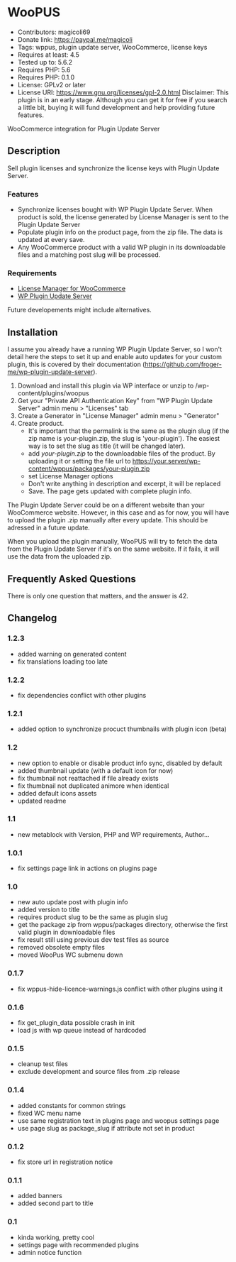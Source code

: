 # WooPUS
* Contributors: magicoli69
* Donate link: https://paypal.me/magicoli
* Tags: wppus, plugin update server, WooCommerce, license keys
* Requires at least: 4.5
* Tested up to: 5.6.2
* Requires PHP: 5.6
* Requires PHP: 0.1.0
* License: GPLv2 or later
* License URI: https://www.gnu.org/licenses/gpl-2.0.html
Disclaimer: This plugin is in an early stage. Although you can get it for free if you search a little bit, buying it will fund development and help providing future features.

WooCommerce integration for Plugin Update Server

## Description

Sell plugin licenses and synchronize the license keys with Plugin Update Server.

### Features

* Synchronize licenses bought with WP Plugin Update Server. When product is
  sold, the license generated by License Manager is sent to the Plugin Update
  Server
* Populate plugin info on the product page, from the zip file. The data is
  updated at every save.
* Any WooCommerce product with a valid WP plugin in its downloadable files and
  a matching post slug will be processed.

### Requirements

* [License Manager for WooCommerce](https://woocommerce.com/products/woocommerce-subscriptions/)
* [WP Plugin Update Server](https://github.com/froger-me/wp-plugin-update-server)

Future developements might include alternatives.

## Installation

I assume you already have a running WP Plugin Update Server, so I won't detail
here the steps to set it up and enable auto updates for your custom plugin,
this is covered by their documentation
(https://github.com/froger-me/wp-plugin-update-server).

1. Download and install this plugin via WP interface
   or unzip to /wp-content/plugins/woopus
2. Get your "Private API Authentication Key" from "WP Plugin Update Server"
   admin menu > "Licenses" tab
3. Create a Generator in "License Manager" admin menu > "Generator"
4. Create product.
    * It's important that the permalink is the same as the plugin
      slug (if the zip name is your-plugin.zip, the slug is 'your-plugin'). The
      easiest way is to set the slug as title (it will be changed later).
    * add *your-plugin.zip* to the downloadable files of the product. By
      uploading it or setting the file url to
      https://your.server/wp-content/wppus/packages/your-plugin.zip
    * set License Manager options
    * Don't write anything in description and excerpt, it will be replaced
    * Save. The page gets updated with complete plugin info.

The Plugin Update Server could be on a different website than your WooCommerce
website. However, in this case and as for now, you will have to upload the
plugin .zip manually after every update. This should be adressed in a future
update.

When you upload the plugin manually, WooPUS will try to fetch the data from the
Plugin Update Server if it's on the same website. If it fails, it will use the
data from the uploaded zip.

## Frequently Asked Questions

There is only one question that matters, and the answer is 42.

## Changelog

### 1.2.3
* added warning on generated content
* fix translations loading too late

### 1.2.2
* fix dependencies conflict with other plugins

### 1.2.1
* added option to synchronize procuct thumbnails with plugin icon (beta)

### 1.2
* new option to enable or disable product info sync, disabled by default
* added thumbnail update (with a default icon for now)
* fix thumbnail not reattached if file already exists
* fix thumbnail not duplicated animore when identical
* added default icons assets
* updated readme

### 1.1
* new metablock with Version, PHP and WP requirements, Author...

### 1.0.1
* fix settings page link in actions on plugins page

### 1.0
* new auto update post with plugin info
* added version to title
* requires product slug to be the same as plugin slug
* get the package zip from wppus/packages directory, otherwise the first valid
  plugin in downloadable files
* fix result still using previous dev test files as source
* removed obsolete empty files
* moved WooPus WC submenu down

### 0.1.7
* fix wppus-hide-licence-warnings.js conflict with other plugins using it

### 0.1.6
* fix get_plugin_data possible crash in init
* load js with wp queue instead of hardcoded

### 0.1.5
* cleanup test files
* exclude development and source files from .zip release

### 0.1.4
* added constants for common strings
* fixed WC menu name
* use same registration text in plugins page and woopus settings page
* use page slug as package_slug if attribute not set in product

### 0.1.2
* fix store url in registration notice

### 0.1.1
* added banners
* added second part to title

### 0.1
* kinda working, pretty cool
* settings page with recommended plugins
* admin notice function

